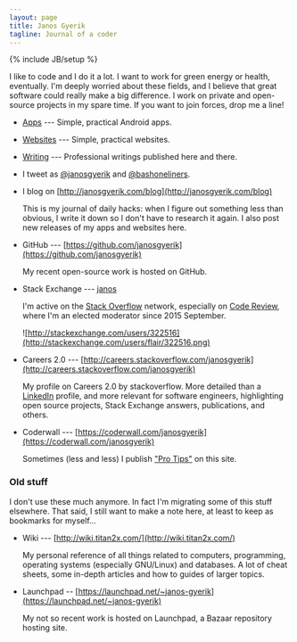 ```yaml
---
layout: page
title: Janos Gyerik
tagline: Journal of a coder
---
```

{% include JB/setup %}

I like to code and I do it a lot.
I want to work for green energy or health, eventually.
I'm deeply worried about these fields,
and I believe that great software could really make a big difference.
I work on private and open-source projects in my spare time.
If you want to join forces, drop me a line!

- [Apps](apps) ---
  Simple, practical Android apps.

- [Websites](websites) ---
  Simple, practical websites.

- [Writing](writing) ---
  Professional writings published here and there.

- I tweet as [@janosgyerik](https://twitter.com/janosgyerik) and [@bashoneliners](https://twitter.com/bashoneliners).

- I blog on [http://janosgyerik.com/blog](http://janosgyerik.com/blog)

  This is my journal of daily hacks:
  when I figure out something less than obvious,
  I write it down so I don't have to research it again.
  I also post new releases of my apps and websites here.

- GitHub --- [https://github.com/janosgyerik](https://github.com/janosgyerik)

  My recent open-source work is hosted on GitHub.

- Stack Exchange --- [janos](http://stackexchange.com/users/322516)

  I'm active on the [Stack Overflow](http://stackoverflow.com/users/641955/janos) network,
  especially on [Code Review](http://codereview.stackexchange.com/users/12390/janos),
  where I'm an elected moderator since 2015 September.

  ![http://stackexchange.com/users/322516](http://stackexchange.com/users/flair/322516.png)

- Careers 2.0 --- [http://careers.stackoverflow.com/janosgyerik](http://careers.stackoverflow.com/janosgyerik)

  My profile on Careers 2.0 by stackoverflow.
  More detailed than a [LinkedIn](http://fr.linkedin.com/in/janosgyerik/) profile,
  and more relevant for software engineers,
  highlighting open source projects, Stack Exchange answers,
  publications, and others.

- Coderwall --- [https://coderwall.com/janosgyerik](https://coderwall.com/janosgyerik)

  Sometimes (less and less)
  I publish ["Pro Tips"](https://coderwall.com/p/u/janosgyerik) on this site.

### Old stuff

I don't use these much anymore.
In fact I'm migrating some of this stuff elsewhere.
That said, I still want to make a note here,
at least to keep as bookmarks for myself...

- Wiki --- [http://wiki.titan2x.com/](http://wiki.titan2x.com/)

  My personal reference of all things related to computers,
  programming, operating systems (especially GNU/Linux) and databases.
  A lot of cheat sheets,
  some in-depth articles and how to guides of larger topics.

- Launchpad -- [https://launchpad.net/~janos-gyerik](https://launchpad.net/~janos-gyerik)

  My not so recent work is hosted on Launchpad,
  a Bazaar repository hosting site.

<!--
If you appreciate my open source work, apps, tools,
you can make a small donation through PayPal:

<form action="https://www.paypal.com/cgi-bin/webscr" method="post" target="_top">
<input type="hidden" name="cmd" value="_s-xclick">
<input type="hidden" name="hosted_button_id" value="JMG95JHR9DLQU">
<input type="image" src="https://www.paypalobjects.com/en_US/i/btn/btn_donate_LG.gif" border="0" name="submit" alt="PayPal - The safer, easier way to pay online!">
<img alt="" border="0" src="https://www.paypalobjects.com/en_US/i/scr/pixel.gif" width="1" height="1">
</form>
-->

